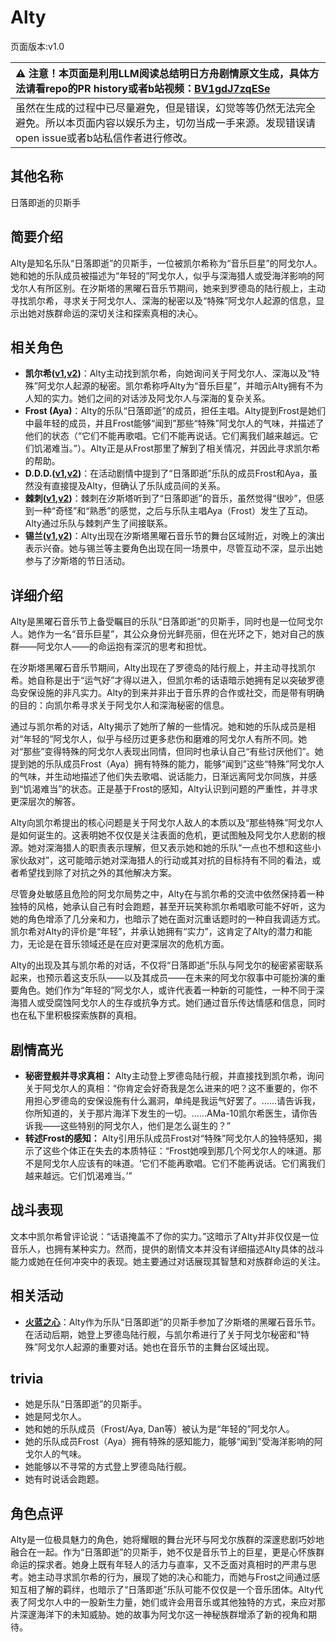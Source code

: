 # Alty
页面版本:v1.0
 

| :warning: 注意！本页面是利用LLM阅读总结明日方舟剧情原文生成，具体方法请看repo的PR history或者b站视频：[BV1gdJ7zqESe](https://www.bilibili.com/video/BV1gdJ7zqESe/)         |
|:----------------------------|
| 虽然在生成的过程中已尽量避免，但是错误，幻觉等等仍然无法完全避免。所以本页面内容以娱乐为主，切勿当成一手来源。发现错误请open issue或者b站私信作者进行修改。|



## 其他名称
日落即逝的贝斯手
## 简要介绍
Alty是知名乐队“日落即逝”的贝斯手，一位被凯尔希称为“音乐巨星”的阿戈尔人。她和她的乐队成员被描述为“年轻的”阿戈尔人，似乎与深海猎人或受海洋影响的阿戈尔人有所区别。在汐斯塔的黑曜石音乐节期间，她来到罗德岛的陆行舰上，主动寻找凯尔希，寻求关于阿戈尔人、深海的秘密以及“特殊”阿戈尔人起源的信息，显示出她对族群命运的深切关注和探索真相的决心。
## 相关角色
-   **凯尔希([v1](char_003_kalts.md),[v2](../char_v3/char_003_kalts.md))**：Alty主动找到凯尔希，向她询问关于阿戈尔人、深海以及“特殊”阿戈尔人起源的秘密。凯尔希称呼Alty为“音乐巨星”，并暗示Alty拥有不为人知的实力。她们之间的对话涉及阿戈尔人与深海的复杂关系。
-   **Frost (Aya)**：Alty的乐队“日落即逝”的成员，担任主唱。Alty提到Frost是她们中最年轻的成员，并且Frost能够“闻到”那些“特殊”阿戈尔人的气味，并描述了他们的状态（“它们不能再歌唱。它们不能再说话。它们离我们越来越远。它们饥渴难当。”）。Alty正是从Frost那里了解到了相关情况，并因此寻求凯尔希的帮助。
-   **D.D.D.([v1](extended_char_D.D.D..md),[v2](../char_v3/extended_char_D.D.D..md))**：在活动剧情中提到了“日落即逝”乐队的成员Frost和Aya，虽然没有直接提及Alty，但确认了乐队成员间的关系。
-   **棘刺([v1](char_293_thorns.md),[v2](../char_v3/char_293_thorns.md))**：棘刺在汐斯塔听到了“日落即逝”的音乐，虽然觉得“很吵”，但感到一种“奇怪”和“熟悉”的感觉，之后与乐队主唱Aya（Frost）发生了互动。Alty通过乐队与棘刺产生了间接联系。
-   **锡兰([v1](char_348_ceylon.md),[v2](../char_v3/char_348_ceylon.md))**：Alty出现在汐斯塔黑曜石音乐节的舞台区域附近，对晚上的演出表示兴奋。她与锡兰等主要角色出现在同一场景中，尽管互动不深，显示出她参与了汐斯塔的节日活动。
## 详细介绍
Alty是黑曜石音乐节上备受瞩目的乐队“日落即逝”的贝斯手，同时也是一位阿戈尔人。她作为一名“音乐巨星”，其公众身份光鲜亮丽，但在光环之下，她对自己的族群——阿戈尔人——的命运抱有深沉的思考和担忧。

在汐斯塔黑曜石音乐节期间，Alty出现在了罗德岛的陆行舰上，并主动寻找凯尔希。她自称是出于“运气好”才得以进入，但凯尔希的话语暗示她拥有足以突破罗德岛安保设施的非凡实力。Alty的到来并非出于音乐界的合作或社交，而是带有明确的目的：向凯尔希寻求关于阿戈尔人和深海秘密的信息。

通过与凯尔希的对话，Alty揭示了她所了解的一些情况。她和她的乐队成员是相对“年轻的”阿戈尔人，似乎与经历过更多悲伤和磨难的阿戈尔人有所不同。她对“那些”变得特殊的阿戈尔人表现出同情，但同时也承认自己“有些讨厌他们”。她提到她的乐队成员Frost（Aya）拥有特殊的能力，能够“闻到”这些“特殊”阿戈尔人的气味，并生动地描述了他们失去歌唱、说话能力，日渐远离阿戈尔同族，并感到“饥渴难当”的状态。正是基于Frost的感知，Alty认识到问题的严重性，并寻求更深层次的解答。

Alty向凯尔希提出的核心问题是关于阿戈尔人敌人的本质以及“那些特殊”阿戈尔人是如何诞生的。这表明她不仅仅是关注表面的危机，更试图触及阿戈尔人悲剧的根源。她对深海猎人的职责表示理解，但又表示她和她的乐队“一点也不想和这些小家伙敌对”，这可能暗示她对深海猎人的行动或其对抗的目标持有不同的看法，或者希望找到除了对抗之外的其他解决方案。

尽管身处敏感且危险的阿戈尔局势之中，Alty在与凯尔希的交流中依然保持着一种独特的风格，她承认自己有时会跑题，甚至开玩笑称凯尔希唱歌可能不好听，这为她的角色增添了几分亲和力，也暗示了她在面对沉重话题时的一种自我调适方式。凯尔希对Alty的评价是“年轻”，并承认她拥有“实力”，这肯定了Alty的潜力和能力，无论是在音乐领域还是在应对更深层次的危机方面。

Alty的出现及其与凯尔希的对话，不仅将“日落即逝”乐队与阿戈尔的秘密紧密联系起来，也预示着这支乐队——以及其成员——在未来的阿戈尔叙事中可能扮演的重要角色。她们作为“年轻的”阿戈尔人，或许代表着一种新的可能性，一种不同于深海猎人或受腐蚀阿戈尔人的生存或抗争方式。她们通过音乐传达情感和信息，同时也在私下里积极探索族群的真相。
## 剧情高光
*   **秘密登舰并寻求真相：** Alty主动登上罗德岛陆行舰，并直接找到凯尔希，询问关于阿戈尔人的真相：“你肯定会好奇我是怎么进来的吧？这不重要的，你不用担心罗德岛的安保设施有什么漏洞，单纯是我运气好罢了。......请告诉我，你所知道的，关于那片海洋下发生的一切。......AMa-10凯尔希医生，请你告诉我——这些特别的阿戈尔人，他们是怎么诞生的？”
*   **转述Frost的感知：** Alty引用乐队成员Frost对“特殊”阿戈尔人的独特感知，揭示了这些个体正在失去的本质特征：“Frost她嗅到那几个阿戈尔人的味道。那不是阿戈尔人应该有的味道。‘它们不能再歌唱。它们不能再说话。它们离我们越来越远。它们饥渴难当。’”
## 战斗表现
文本中凯尔希曾评论说：“话语掩盖不了你的实力。”这暗示了Alty并非仅仅是一位音乐人，也拥有某种实力。然而，提供的剧情文本并没有详细描述Alty具体的战斗能力或她在任何冲突中的表现。她主要通过对话展现其智慧和对族群命运的关注。
## 相关活动
-   **[火蓝之心](../stories/act3d0.md)**：Alty作为乐队“日落即逝”的贝斯手参加了汐斯塔的黑曜石音乐节。在活动后期，她登上罗德岛陆行舰，与凯尔希进行了关于阿戈尔秘密和“特殊”阿戈尔人起源的重要对话。她也在音乐节的主舞台区域出现。
## trivia
*   她是乐队“日落即逝”的贝斯手。
*   她是阿戈尔人。
*   她和她的乐队成员（Frost/Aya, Dan等）被认为是“年轻的”阿戈尔人。
*   她的乐队成员Frost（Aya）拥有特殊的感知能力，能够“闻到”受海洋影响的阿戈尔人的气味。
*   她能够以不寻常的方式登上罗德岛陆行舰。
*   她有时说话会跑题。
## 角色点评
Alty是一位极具魅力的角色，她将耀眼的舞台光环与阿戈尔族群的深邃悲剧巧妙地融合在一起。作为“日落即逝”的贝斯手，她不仅是音乐节上的巨星，更是心怀族群命运的探求者。她身上既有年轻人的活力与直率，又不乏面对真相时的严肃与思考。她主动寻求凯尔希的行为，展现了她的决心和能力，而她与Frost之间通过感知互相了解的羁绊，也暗示了“日落即逝”乐队可能不仅仅是一个音乐团体。Alty代表了阿戈尔人中的一股新生力量，她们或许会用音乐或其他独特的方式，来应对那片深邃海洋下的未知威胁。她的故事为阿戈尔这一神秘族群增添了新的视角和期待。